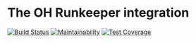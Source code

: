 # The OH Runkeeper integration

[![Build Status](https://travis-ci.org/OpenHumans/oh-runkeeper-source.svg?branch=master)](https://travis-ci.org/OpenHumans/oh-runkeeper-soure)
[![Maintainability](https://api.codeclimate.com/v1/badges/0a76cc1147a557e522cf/maintainability)](https://codeclimate.com/github/OpenHumans/oh-runkeeper-source/maintainability)
[![Test Coverage](https://api.codeclimate.com/v1/badges/0a76cc1147a557e522cf/test_coverage)](https://codeclimate.com/github/OpenHumans/oh-runkeeper-source/test_coverage)
